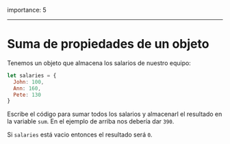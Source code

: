 importance: 5

---

# Suma de propiedades de un objeto

Tenemos un objeto que almacena los salarios de nuestro equipo:

```js
let salaries = {
  John: 100,
  Ann: 160,
  Pete: 130
}
```

Escribe el código para sumar todos los salarios y almacenarl el resultado en la variable `sum`. En el ejemplo de arriba nos debería dar `390`.

Si `salaries` está vacio entonces el resultado será `0`.
